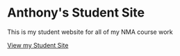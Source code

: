 # Anthony's Student Site

This is my student website for all of my NMA course work

[View my Student Site](https://anthonyn15.github.io/studentsite/)
